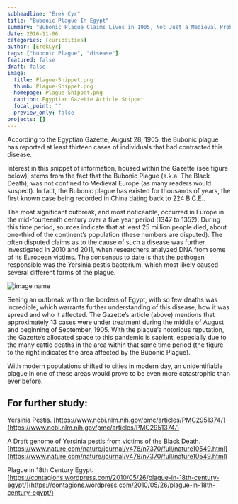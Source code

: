 ```yaml
---
subheadline: "Erek Cyr"
title: "Bubonic Plague In Egypt"
summary: "Bubonic Plague Claims Lives in 1905, Not Just a Medieval Problem."
date: 2016-11-06
categories: [curiosities]
author: [ErekCyr]
tags: ["bubonic Plague", "disease"]
featured: false
draft: false
image:
  title: Plague-Snippet.png
  thumb: Plague-Snippet.png
  homepage: Plague-Snippet.png
  caption: Egyptian Gazette Article Snippet
  focal_point: ""
  preview_only: false
projects: []
---
```

According to the Egyptian Gazette, August 28, 1905, the Bubonic plague has reported at least thirteen cases of individuals that had contracted this disease.

Interest in this snippet of information, housed within the Gazette (see figure below), stems from the fact that the Bubonic Plague (a.k.a. The Black Death), was not confined to Medieval Europe (as many readers would suspect). In fact, the Bubonic plague has existed for thousands of years, the first known case being recorded in China dating back to 224 B.C.E..

The most significant outbreak, and most noticeable, occurred in Europe in the mid-fourteenth century over a five year period (1347 to 1352). During this time period, sources indicate that at least 25 million people died, about one-third of the continent’s population (these numbers are disputed). The often disputed claims as to the cause of such a disease was further investigated in 2010 and 2011, when researchers analyzed DNA from some of its European victims. The consensus to date is that the pathogen responsible was the Yersinia pestis bacterium, which most likely caused several different forms of the plague.

![image name](https://github.com/dig-eg-gaz/dig-eg-gaz.github.io/blob/master/images/BlackPlague.gif?raw=true)

Seeing an outbreak within the borders of Egypt, with so few deaths was incredible, which warrants further understanding of this disease, how it was spread and who it affected. The Gazette’s article (above) mentions that approximately 13 cases were under treatment during the middle of August and beginning of September, 1905. With the plague’s notorious reputation, the Gazette’s allocated space to this pandemic is sapient, especially due to the many cattle deaths in the area within that same time period (the figure to the right indicates the area affected by the Bubonic Plague).

With modern populations shifted to cities in modern day, an unidentifiable plague in one of these areas would prove to be even more catastrophic than ever before.

## For further study:
Yersinia Pestis.
[https://www.ncbi.nlm.nih.gov/pmc/articles/PMC2951374/](https://www.ncbi.nlm.nih.gov/pmc/articles/PMC2951374/)

A Draft genome of Yersinia pestis from victims of the Black Death.
[https://www.nature.com/nature/journal/v478/n7370/full/nature10549.html](https://www.nature.com/nature/journal/v478/n7370/full/nature10549.html)

Plague in 18th Century Egypt.
[https://contagions.wordpress.com/2010/05/26/plague-in-18th-century-egypt/](https://contagions.wordpress.com/2010/05/26/plague-in-18th-century-egypt/)
